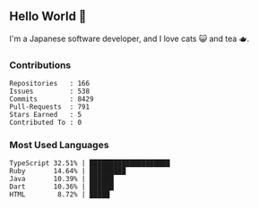## Hello World 👋

I'm a Japanese software developer, and I love cats 😺 and tea 🫖.

### Contributions

    Repositories   : 166
    Issues         : 538
    Commits        : 8429
    Pull-Requests  : 791
    Stars Earned   : 5
    Contributed To : 0

### Most Used Languages

    TypeScript 32.51% | ████████████████████
    Ruby       14.64% | █████████
    Java       10.39% | ██████
    Dart       10.36% | ██████
    HTML        8.72% | █████
